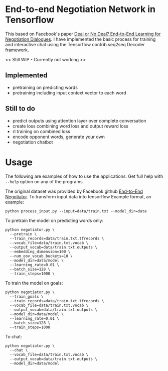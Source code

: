 # End-to-end Negotiation Network in Tensorflow

This based on Facebook's paper [Deal or No Deal? End-to-End Learning
for Negotiation Dialogues](https://arxiv.org/abs/1706.05125).  I have
implemented the basic process for training and interactive chat using
the Tensorflow contrib.seq2seq Decoder framework.

<< Still WIP - Currently not working >>

## Implemented
- pretraining on predicting words
- pretraining including input context vector to each word

## Still to do
- predict outputs using attention layer over complete conversation
- create loss combining word loss and output reward loss
- rl training on combined loss
- encode opponent words, generate your own
- negotiation chatbot

# Usage

The following are examples of how to use the applications. Get full help with
`--help` option on any of the programs.

The original dataset was provided by Facebook github [End-to-End Negotiator](https://github.com/facebookresearch/end-to-end-negotiator/tree/master/src/data/negotiate).
To transform input data into tensorflow Example format, an example:

    python process_input.py --input=data/train.txt --model_dir=data

To pretrain the model on predicting words only:

    python negotiator.py \
      --pretrain \
      --train_records=data/train.txt.tfrecords \
      --vocab_file=data/train.txt.vocab \
      --output_vocab=data/train.txt.outputs \
      --embedding_dimension=100 \
      --num_oov_vocab_buckets=10 \
      --model_dir=data/model \
      --learning_rate=0.01 \
      --batch_size=128 \
      --train_steps=1000 \

To train the model on goals:

    python negotiator.py \
      --train_goals \
      --train_records=data/train.txt.tfrecords \
      --vocab_file=data/train.txt.vocab \
      --output_vocab=data/train.txt.outputs \
      --model_dir=data/model \
      --learning_rate=0.01 \
      --batch_size=128 \
      --train_steps=1000

To chat:

    python negotiator.py \
      --chat \
      --vocab_file=data/train.txt.vocab \
      --output_vocab=data/train.txt.outputs \
      --model_dir=data/model

